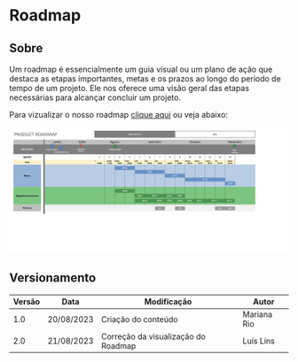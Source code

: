 # Roadmap
## Sobre
Um roadmap é essencialmente um guia visual ou um plano de ação que destaca as etapas importantes, metas e os prazos ao longo do período de tempo de um projeto. Ele nos oferece uma visão geral das etapas necessárias para alcançar concluir um projeto.

Para vizualizar o nosso roadmap <a href="https://github.com/ResidenciaTICBrisa/06_AcompanhamentoEnsinoMedio/blob/docs/docs/documentos/roadmap.pdf" download>clique aqui</a> ou veja abaixo:

![RoadMap](../imagens/roadmap.jpg)

## Versionamento

| Versão | Data       | Modificação         | Autor       |
| ------ | ---------- | ------------------- | ----------- |
| 1.0    | 20/08/2023 | Criação do conteúdo | Mariana Rio |
| 2.0    | 21/08/2023 | Correção da visualização do Roadmap | Luís Lins |

